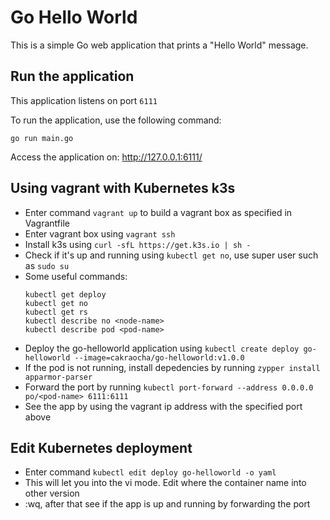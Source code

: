 # Go Hello World

This is a simple Go web application that prints a "Hello World" message.

## Run the application

This application listens on port `6111`

To run the application, use the following command:
```
go run main.go 
```

Access the application on: http://127.0.0.1:6111/

## Using vagrant with Kubernetes k3s

- Enter command `vagrant up` to build a vagrant box as specified in Vagrantfile
- Enter vagrant box using `vagrant ssh`
- Install k3s using `curl -sfL https://get.k3s.io | sh -`
- Check if it's up and running using `kubectl get no`, use super user such as `sudo su`
- Some useful commands:
    ```
    kubectl get deploy
    kubectl get no
    kubectl get rs
    kubectl describe no <node-name>
    kubectl describe pod <pod-name>
    ```
- Deploy the go-helloworld application using `kubectl create deploy go-helloworld --image=cakraocha/go-helloworld:v1.0.0`
- If the pod is not running, install depedencies by running `zypper install apparmor-parser`
- Forward the port by running `kubectl port-forward --address 0.0.0.0 po/<pod-name> 6111:6111`
- See the app by using the vagrant ip address with the specified port above

## Edit Kubernetes deployment
- Enter command `kubectl edit deploy go-helloworld -o yaml`
- This will let you into the vi mode. Edit where the container name into other version
- :wq, after that see if the app is up and running by forwarding the port